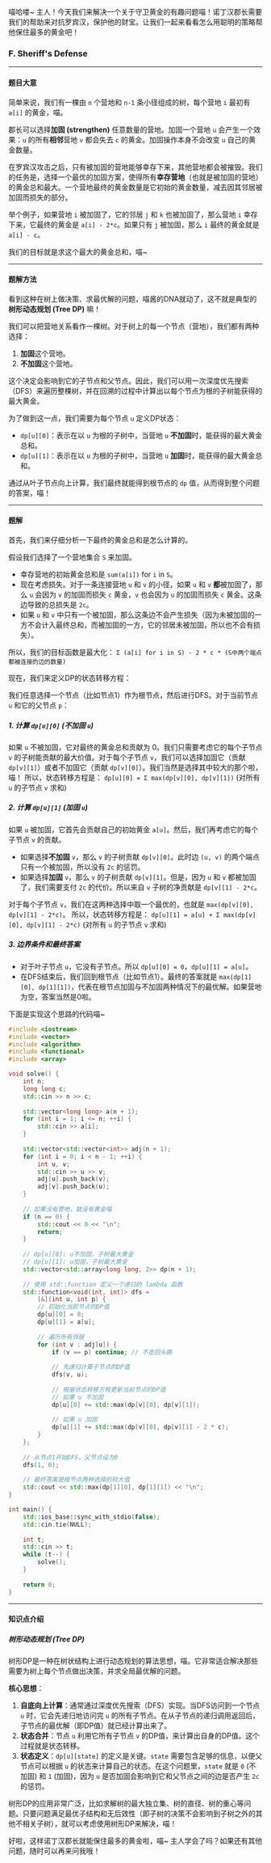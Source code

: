 喵哈喽~ 主人！今天我们来解决一个关于守卫黄金的有趣问题喵！诺丁汉郡长需要我们的帮助来对抗罗宾汉，保护他的财宝。让我们一起来看看怎么用聪明的策略帮他保住最多的黄金吧！

### F. Sheriff's Defense

---

#### 题目大意

简单来说，我们有一棵由 `n` 个营地和 `n-1` 条小径组成的树，每个营地 `i` 最初有 `a[i]` 的黄金，喵。

郡长可以选择**加固 (strengthen)** 任意数量的营地。加固一个营地 `u` 会产生一个效果：`u` 的所有**相邻**营地 `v` 都会失去 `c` 的黄金。加固操作本身不会改变 `u` 自己的黄金数量。

在罗宾汉攻击之后，只有被加固的营地能够幸存下来，其他营地都会被摧毁。我们的任务是，选择一个最优的加固方案，使得所有**幸存营地**（也就是被加固的营地）的黄金总和最大。一个营地最终的黄金数量是它初始的黄金数量，减去因其邻居被加固而损失的部分。

举个例子，如果营地 `i` 被加固了，它的邻居 `j` 和 `k` 也被加固了，那么营地 `i` 幸存下来，它最终的黄金是 `a[i] - 2*c`。如果只有 `j` 被加固，那么 `i` 最终的黄金就是 `a[i] - c`。

我们的目标就是求这个最大的黄金总和，喵~

---

#### 题解方法

看到这种在树上做决策、求最优解的问题，喵酱的DNA就动了，这不就是典型的**树形动态规划 (Tree DP)** 嘛！

我们可以把营地关系看作一棵树。对于树上的每一个节点（营地），我们都有两种选择：
1.  **加固**这个营地。
2.  **不加固**这个营地。

这个决定会影响到它的子节点和父节点。因此，我们可以用一次深度优先搜索（DFS）来遍历整棵树，并在回溯的过程中计算出以每个节点为根的子树能获得的最大黄金。

为了做到这一点，我们需要为每个节点 `u` 定义DP状态：
*   `dp[u][0]`：表示在以 `u` 为根的子树中，当营地 `u` **不加固**时，能获得的最大黄金总和。
*   `dp[u][1]`：表示在以 `u` 为根的子树中，当营地 `u` **加固**时，能获得的最大黄金总和。

通过从叶子节点向上计算，我们最终就能得到根节点的 `dp` 值，从而得到整个问题的答案，喵！

---

#### 题解

首先，我们来仔细分析一下最终的黄金总和是怎么计算的。

假设我们选择了一个营地集合 `S` 来加固。
*   幸存营地的初始黄金总和是 `sum(a[i])` for `i` in `S`。
*   现在考虑损失。对于一条连接营地 `u` 和 `v` 的小径，如果 `u` 和 `v` **都**被加固了，那么 `u` 会因为 `v` 的加固而损失 `c` 黄金，`v` 也会因为 `u` 的加固而损失 `c` 黄金。这条边导致的总损失是 `2c`。
*   如果 `u` 和 `v` 中只有一个被加固，那么这条边不会产生损失（因为未被加固的一方不会计入最终总和，而被加固的一方，它的邻居未被加固，所以也不会有损失）。

所以，我们的目标函数是最大化：
`Σ (a[i] for i in S) - 2 * c * (S中两个端点都被连接的边的数量)`

现在，我们来定义DP的状态转移方程：

我们任意选择一个节点（比如节点1）作为根节点，然后进行DFS。对于当前节点 `u` 和它的父节点 `p`：

##### 1. 计算 `dp[u][0]` (不加固 `u`)

如果 `u` 不被加固，它对最终的黄金总和贡献为 0。我们只需要考虑它的每个子节点 `v` 的子树能贡献的最大价值。对于每个子节点 `v`，我们可以选择加固它（贡献 `dp[v][1]`）或者不加固它（贡献 `dp[v][0]`）。我们当然是选择其中较大的那个啦，喵！
所以，状态转移方程是：
`dp[u][0] = Σ max(dp[v][0], dp[v][1])`  (对所有 `u` 的子节点 `v` 求和)

##### 2. 计算 `dp[u][1]` (加固 `u`)

如果 `u` 被加固，它首先会贡献自己的初始黄金 `a[u]`。然后，我们再考虑它的每个子节点 `v` 的贡献。
*   如果选择**不加固** `v`，那么 `v` 的子树贡献 `dp[v][0]`。此时边 `(u, v)` 的两个端点只有一个被加固，所以没有 `2c` 的惩罚。
*   如果选择**加固** `v`，那么 `v` 的子树贡献 `dp[v][1]`。但是，因为 `u` 和 `v` 都被加固了，我们需要支付 `2c` 的代价。所以来自 `v` 子树的净贡献是 `dp[v][1] - 2*c`。

对于每个子节点 `v`，我们在这两种选择中取一个最优的，也就是 `max(dp[v][0], dp[v][1] - 2*c)`。
所以，状态转移方程是：
`dp[u][1] = a[u] + Σ max(dp[v][0], dp[v][1] - 2*c)` (对所有 `u` 的子节点 `v` 求和)

##### 3. 边界条件和最终答案

*   对于叶子节点 `u`，它没有子节点。所以 `dp[u][0] = 0`，`dp[u][1] = a[u]`。
*   在DFS结束后，我们回到根节点（比如节点1）。最终的答案就是 `max(dp[1][0], dp[1][1])`，代表在根节点加固与不加固两种情况下的最优解。如果营地为空，答案当然是0啦。

下面是实现这个思路的代码喵~

```cpp
#include <iostream>
#include <vector>
#include <algorithm>
#include <functional>
#include <array>

void solve() {
    int n;
    long long c;
    std::cin >> n >> c;
    
    std::vector<long long> a(n + 1);
    for (int i = 1; i <= n; ++i) {
        std::cin >> a[i];
    }
    
    std::vector<std::vector<int>> adj(n + 1);
    for (int i = 0; i < n - 1; ++i) {
        int u, v;
        std::cin >> u >> v;
        adj[u].push_back(v);
        adj[v].push_back(u);
    }
    
    // 如果没有营地，就没有黄金喵
    if (n == 0) {
        std::cout << 0 << "\n";
        return;
    }
    
    // dp[u][0]: u不加固，子树最大黄金
    // dp[u][1]: u加固，子树最大黄金
    std::vector<std::array<long long, 2>> dp(n + 1);
    
    // 使用 std::function 定义一个递归的 lambda 函数
    std::function<void(int, int)> dfs = 
        [&](int u, int p) {
        // 初始化当前节点的DP值
        dp[u][0] = 0;
        dp[u][1] = a[u];
        
        // 遍历所有邻居
        for (int v : adj[u]) {
            if (v == p) continue; // 不走回头路
            
            // 先递归计算子节点的DP值
            dfs(v, u);
            
            // 根据状态转移方程更新当前节点的DP值
            // 如果 u 不加固
            dp[u][0] += std::max(dp[v][0], dp[v][1]);
            
            // 如果 u 加固
            dp[u][1] += std::max(dp[v][0], dp[v][1] - 2 * c);
        }
    };
    
    // 从节点1开始DFS，父节点设为0
    dfs(1, 0);
    
    // 最终答案是根节点两种选择的较大值
    std::cout << std::max(dp[1][0], dp[1][1]) << "\n";
}

int main() {
    std::ios_base::sync_with_stdio(false);
    std::cin.tie(NULL);
    
    int t;
    std::cin >> t;
    while (t--) {
        solve();
    }
    
    return 0;
}
```

---

#### 知识点介绍

##### 树形动态规划 (Tree DP)

树形DP是一种在树状结构上进行动态规划的算法思想，喵。它非常适合解决那些需要为树上每个节点做出决策，并求全局最优解的问题。

**核心思想**：
1.  **自底向上计算**：通常通过深度优先搜索（DFS）实现。当DFS访问到一个节点 `u` 时，它会先递归地访问完 `u` 的所有子节点。在从子节点的递归调用返回后，子节点的最优解（即DP值）就已经计算出来了。
2.  **状态合并**：节点 `u` 利用它所有子节点 `v` 的DP值，来计算出自身的DP值。这个过程就是状态转移。
3.  **状态定义**：`dp[u][state]` 的定义是关键。`state` 需要包含足够的信息，以便父节点可以根据 `u` 的状态来计算自己的状态。在这个问题里，`state` 就是 `0` (不加固) 和 `1` (加固)，因为 `u` 是否加固会影响到它和父节点之间的边是否产生 `2c` 的惩罚。

树形DP的应用非常广泛，比如求解树的最大独立集、树的直径、树的重心等问题。只要问题满足最优子结构和无后效性（即子树的决策不会影响到子树之外的其他不相关子树），就可以考虑使用树形DP来解决，喵！

好啦，这样诺丁汉郡长就能保住最多的黄金啦，喵~ 主人学会了吗？如果还有其他问题，随时可以再来问我哦！